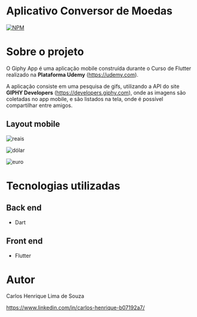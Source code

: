 # Aplicativo Conversor de Moedas
[![NPM](https://img.shields.io/npm/l/react)](https://github.com/chenrilima/github-appdolar/blob/master/LICENSE) 


# Sobre o projeto

O Giphy App é uma aplicação mobile construída durante o Curso de Flutter realizado na **Plataforma Udemy** (https://udemy.com).

A aplicação consiste em uma pesquisa de gifs, utilizando a API do site **GIPHY Developers** (https://developers.giphy.com), onde as imagens são coletadas no app mobile, e são listados na tela, onde é possível compartilhar entre amigos.


## Layout mobile


![reais](https://user-images.githubusercontent.com/58492693/112436043-4a4f9280-8d24-11eb-9018-f27487a97d4a.gif)


![dólar](https://user-images.githubusercontent.com/58492693/112436111-5b989f00-8d24-11eb-99ec-307971204e8c.gif)


![euro](https://user-images.githubusercontent.com/58492693/112436147-681cf780-8d24-11eb-9c1e-4ce111106e25.gif)



# Tecnologias utilizadas
## Back end
- Dart
## Front end
- Flutter

# Autor

Carlos Henrique Lima de Souza

https://www.linkedin.com/in/carlos-henrique-b07192a7/


